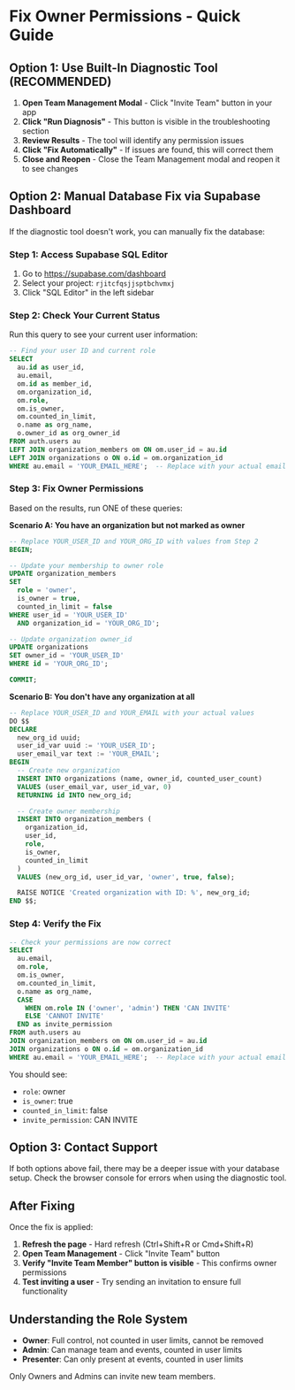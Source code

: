 # Fix Owner Permissions - Quick Guide

## Option 1: Use Built-In Diagnostic Tool (RECOMMENDED)

1. **Open Team Management Modal** - Click "Invite Team" button in your app
2. **Click "Run Diagnosis"** - This button is visible in the troubleshooting section
3. **Review Results** - The tool will identify any permission issues
4. **Click "Fix Automatically"** - If issues are found, this will correct them
5. **Close and Reopen** - Close the Team Management modal and reopen it to see changes

## Option 2: Manual Database Fix via Supabase Dashboard

If the diagnostic tool doesn't work, you can manually fix the database:

### Step 1: Access Supabase SQL Editor

1. Go to https://supabase.com/dashboard
2. Select your project: `rjitcfqsjjsptbchvmxj`
3. Click "SQL Editor" in the left sidebar

### Step 2: Check Your Current Status

Run this query to see your current user information:

```sql
-- Find your user ID and current role
SELECT
  au.id as user_id,
  au.email,
  om.id as member_id,
  om.organization_id,
  om.role,
  om.is_owner,
  om.counted_in_limit,
  o.name as org_name,
  o.owner_id as org_owner_id
FROM auth.users au
LEFT JOIN organization_members om ON om.user_id = au.id
LEFT JOIN organizations o ON o.id = om.organization_id
WHERE au.email = 'YOUR_EMAIL_HERE';  -- Replace with your actual email
```

### Step 3: Fix Owner Permissions

Based on the results, run ONE of these queries:

**Scenario A: You have an organization but not marked as owner**

```sql
-- Replace YOUR_USER_ID and YOUR_ORG_ID with values from Step 2
BEGIN;

-- Update your membership to owner role
UPDATE organization_members
SET
  role = 'owner',
  is_owner = true,
  counted_in_limit = false
WHERE user_id = 'YOUR_USER_ID'
  AND organization_id = 'YOUR_ORG_ID';

-- Update organization owner_id
UPDATE organizations
SET owner_id = 'YOUR_USER_ID'
WHERE id = 'YOUR_ORG_ID';

COMMIT;
```

**Scenario B: You don't have any organization at all**

```sql
-- Replace YOUR_USER_ID and YOUR_EMAIL with your actual values
DO $$
DECLARE
  new_org_id uuid;
  user_id_var uuid := 'YOUR_USER_ID';
  user_email_var text := 'YOUR_EMAIL';
BEGIN
  -- Create new organization
  INSERT INTO organizations (name, owner_id, counted_user_count)
  VALUES (user_email_var, user_id_var, 0)
  RETURNING id INTO new_org_id;

  -- Create owner membership
  INSERT INTO organization_members (
    organization_id,
    user_id,
    role,
    is_owner,
    counted_in_limit
  )
  VALUES (new_org_id, user_id_var, 'owner', true, false);

  RAISE NOTICE 'Created organization with ID: %', new_org_id;
END $$;
```

### Step 4: Verify the Fix

```sql
-- Check your permissions are now correct
SELECT
  au.email,
  om.role,
  om.is_owner,
  om.counted_in_limit,
  o.name as org_name,
  CASE
    WHEN om.role IN ('owner', 'admin') THEN 'CAN INVITE'
    ELSE 'CANNOT INVITE'
  END as invite_permission
FROM auth.users au
JOIN organization_members om ON om.user_id = au.id
JOIN organizations o ON o.id = om.organization_id
WHERE au.email = 'YOUR_EMAIL_HERE';  -- Replace with your actual email
```

You should see:
- `role`: owner
- `is_owner`: true
- `counted_in_limit`: false
- `invite_permission`: CAN INVITE

## Option 3: Contact Support

If both options above fail, there may be a deeper issue with your database setup. Check the browser console for errors when using the diagnostic tool.

## After Fixing

Once the fix is applied:

1. **Refresh the page** - Hard refresh (Ctrl+Shift+R or Cmd+Shift+R)
2. **Open Team Management** - Click "Invite Team" button
3. **Verify "Invite Team Member" button is visible** - This confirms owner permissions
4. **Test inviting a user** - Try sending an invitation to ensure full functionality

## Understanding the Role System

- **Owner**: Full control, not counted in user limits, cannot be removed
- **Admin**: Can manage team and events, counted in user limits
- **Presenter**: Can only present at events, counted in user limits

Only Owners and Admins can invite new team members.
